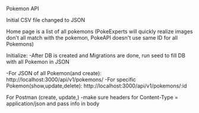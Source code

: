 Pokemon API

Initial CSV file changed to JSON

Home page is a list of all pokemons
(PokeExperts will quickly realize images don't all match with the pokemon, PokeAPI doesn't use same ID for all Pokemons)

Initialize:
-After DB is created and Migrations are done,
  run seed to fill DB with all Pokemon in JSON

-For JSON of all Pokemon(and create): http://localhost:3000/api/v1/pokemons/
-For specific Pokemon(show,update,delete): http://localhost:3000/api/v1/pokemons/:id

For Postman (create, update,)
-make sure headers for Content-Type = application/json and pass info in body

